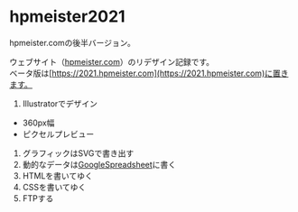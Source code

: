 # hpmeister2021
hpmeister.comの後半バージョン。

ウェブサイト（[hpmeister.com](https://hpmeister.com)）のリデザイン記録です。  
ベータ版は[https://2021.hpmeister.com](https://2021.hpmeister.com)に置きます。

1. Illustratorでデザイン

- 360px幅
- ピクセルプレビュー

1. グラフィックはSVGで書き出す
1. 動的なデータは[GoogleSpreadsheet](https://docs.google.com/spreadsheets/d/1oN0S7JY9aVjUnpApd9EgUKF3FkFbpmjofb-ckxdNAOI/edit?usp=sharing)に書く
1. HTMLを書いてゆく
1. CSSを書いてゆく
1. FTPする
